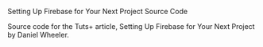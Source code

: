 Setting Up Firebase for Your Next Project Source Code

Source code for the Tuts+ article, Setting Up Firebase for Your Next Project by Daniel Wheeler.